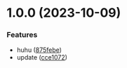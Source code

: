# 1.0.0 (2023-10-09)


### Features

* huhu ([875febe](https://github.com/devdanco/mono-dev2/commit/875febe9b38cc95f2a72c784d922bb4fbc922a1a))
* update ([cce1072](https://github.com/devdanco/mono-dev2/commit/cce1072cca7f14f9b445596a79e1e484d4dc4b4c))
